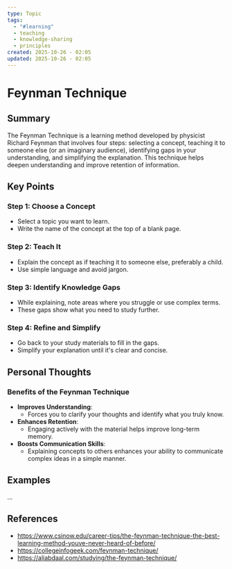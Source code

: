 ```yaml
---
type: Topic
tags:
  - "#learning"
  - teaching
  - knowledge-sharing
  - principles
created: 2025-10-26 - 02:05
updated: 2025-10-26 - 02:05
---
```

# Feynman Technique

## Summary

The Feynman Technique is a learning method developed by physicist Richard Feynman that involves four steps: selecting a concept, teaching it to someone else (or an imaginary audience), identifying gaps in your understanding, and simplifying the explanation. This technique helps deepen understanding and improve retention of information.

## Key Points

### Step 1: Choose a Concept

- Select a topic you want to learn.
- Write the name of the concept at the top of a blank page.

### Step 2: Teach It

- Explain the concept as if teaching it to someone else, preferably a child.
- Use simple language and avoid jargon.

### Step 3: Identify Knowledge Gaps

- While explaining, note areas where you struggle or use complex terms.
- These gaps show what you need to study further.

### Step 4: Refine and Simplify

- Go back to your study materials to fill in the gaps.
- Simplify your explanation until it's clear and concise.

## Personal Thoughts

### Benefits of the Feynman Technique

- **Improves Understanding**: 
	- Forces you to clarify your thoughts and identify what you truly know.
- **Enhances Retention**: 
	- Engaging actively with the material helps improve long-term memory.
- **Boosts Communication Skills**: 
	- Explaining concepts to others enhances your ability to communicate complex ideas in a simple manner.

## Examples

...

## References

- https://www.csinow.edu/career-tips/the-feynman-technique-the-best-learning-method-youve-never-heard-of-before/
- https://collegeinfogeek.com/feynman-technique/
- https://aliabdaal.com/studying/the-feynman-technique/